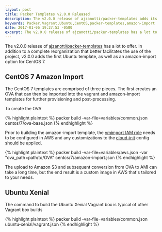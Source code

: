 ```yaml
---
layout: post
title: Packer Templates v2.0.0 Released
description: The v2.0.0 release of ajzanotti/packer-templates adds its first Ubuntu template and an amazon-import option for CentOS 7.
keywords: Packer,Vagrant,Ubuntu,CentOS,packer-templates,amazon-import
date: 2017-01-06 19:27:53 -0500
excerpt: The v2.0.0 release of ajzanotti/packer-templates has a lot to offer. In addition to a complete reorganization that better facilitates the use of the project, v2.0.0 adds the first Ubuntu template, as well as an amazon-import option for CentOS 7.
---
```


The v2.0.0 release of [ajzanotti/packer-templates](https://github.com/ajzanotti/packer-templates)
has a lot to offer. In addition to a complete reorganization that better facilitates
the use of the project, v2.0.0 adds the first Ubuntu template, as well as an amazon-import
option for CentOS 7.

## CentOS 7 Amazon Import

The CentOS 7 templates are comprised of three pieces. The first creates an OVA
that can then be imported into the vagrant and amazon-import templates for further
provisioning and post-processing.

To create the OVA

{% highlight plaintext %}
packer build -var-file=variables/common.json centos/7/ova-base.json
{% endhighlight %}

Prior to building the amazon-import template, the [vmimport IAM role](http://docs.aws.amazon.com/vm-import/latest/userguide/import-vm-image.html)
needs to be configured in AWS and any customizations to the [cloud-init](https://cloudinit.readthedocs.io/en/latest/)
config should be applied.

{% highlight plaintext %}
packer build -var-file=variables/aws.json -var "ova_path=path/to/OVA" centos/7/amazon-import.json
{% endhighlight %}

The upload to Amazon S3 and subsequent conversion from OVA to AMI can take a long
time, but the end result is a custom image in AWS that's tailored to your needs.


## Ubuntu Xenial

The command to build the Ubuntu Xenial Vagrant box is typical of other Vagrant box
builds

{% highlight plaintext %}
packer build -var-file=variables/common.json ubuntu-xenial/vagrant.json
{% endhighlight %}
